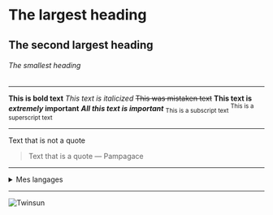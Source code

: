 <!-- Ceci est un commentaire -->

# The largest heading
## The second largest heading
###### The smallest heading

---

**This is bold text**
*This text is italicized*
~~This was mistaken text~~
**This text is _extremely_ important**
***All this text is important***
<sub>This is a subscript text</sub>
<sup>This is a superscript text</sup>

---

Text that is not a quote
> Text that is a quote
— Pampagace

---

<details>
<summary>Mes langages</summary>

| Rank | Languages |
|-----:|-----------|
|     1| Python    |
|     2| CamL      |
|     3| Javascript|
|     4| SQL       |

</details>

---

<picture>
 <source media="(prefers-color-scheme: dark)" srcset="https://vignette.wikia.nocookie.net/lba/images/4/4e/Twinsun.png/revision/latest?cb=20120307233830">
 <source media="(prefers-color-scheme: light)" srcset="https://vignette.wikia.nocookie.net/lba/images/4/4e/Twinsun.png/revision/latest?cb=20120307233830">
 <img alt="Twinsun" src="https://vignette.wikia.nocookie.net/lba/images/4/4e/Twinsun.png/revision/latest?cb=20120307233830">
</picture>
